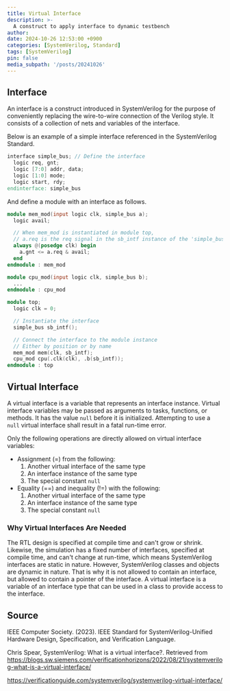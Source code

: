 ```yaml
---
title: Virtual Interface
description: >-
  A construct to apply interface to dynamic testbench
author:
date: 2024-10-26 12:53:00 +0900
categories: [SystemVerilog, Standard]
tags: [SystemVerilog]
pin: false
media_subpath: '/posts/20241026'
---
```


## Interface

An interface is a construct introduced in SystemVerilog for the purpose of conveniently replacing the wire-to-wire connection of the Verilog style. It consists of a collection of nets and variables of the interface.

Below is an example of a simple interface referenced in the SystemVerilog Standard.
```verilog
interface simple_bus; // Define the interface
  logic req, gnt;
  logic [7:0] addr, data;
  logic [1:0] mode;
  logic start, rdy;
endinterface: simple_bus
```

And define a module with an interface as follows.
```verilog
module mem_mod(input logic clk, simple_bus a);
  logic avail;

  // When mem_mod is instantiated in module top,
  // a.req is the req signal in the sb_intf instance of the 'simple_bus' interface
  always @(posedge clk) begin
    a.gnt <= a.req & avail;
  end
endmodule : mem_mod

module cpu_mod(input logic clk, simple_bus b);
  ...
endmodule : cpu_mod
```

```verilog
module top;
  logic clk = 0;

  // Instantiate the interface
  simple_bus sb_intf();

  // Connect the interface to the module instance
  // Either by position or by name
  mem_mod mem(clk, sb_intf);
  cpu_mod cpu(.clk(clk), .b(sb_intf));
endmodule : top
```

## Virtual Interface
A virtual interface is a variable that represents an interface instance.
Virtual interface variables may be passed as arguments to tasks, functions, or methods.
It has the value `null` before it is initialized. Attempting to use a `null` virtual interface shall result in a fatal run-time error.

Only the following operations are directly allowed on virtual interface variables:
  - Assignment (=) from the following:
    1. Another virtual interface of the same type
    2. An interface instance of the same type
    3. The special constant `null`
  - Equality (==) and inequality (!=) with the following:
    1. Another virtual interface of the same type
    2. An interface instance of the same type
    3. The special constant `null`


### Why Virtual Interfaces Are Needed
The RTL design is specified at compile time and can't grow or shrink. Likewise, the simulation has a fixed number of interfaces, specified at compile time, and can't change at run-time, which means SystemVerilog interfaces are static in nature. However, SystemVerilog classes and objects are dynamic in nature. That is why it is not allowed to contain an interface, but allowed to contain a pointer of the interface. A virtual interface is a variable of an interface type that can be used in a class to provide access to the interface.


## Source
IEEE Computer Society. (2023). IEEE Standard for SystemVerilog-Unified Hardware Design, Specification, and Verification Language.

Chris Spear, SystemVerilog: What is a virtual interface?. Retrieved from https://blogs.sw.siemens.com/verificationhorizons/2022/08/21/systemverilog-what-is-a-virtual-interface/

https://verificationguide.com/systemverilog/systemverilog-virtual-interface/